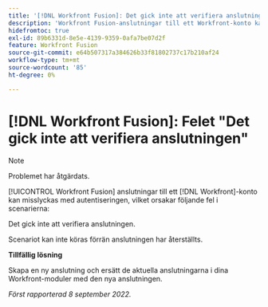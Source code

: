 ```yaml
---
title: '[!DNL Workfront Fusion]: Det gick inte att verifiera anslutningsfelet'
description: 'Workfront Fusion-anslutningar till ett Workfront-konto kan misslyckas med autentiseringen, vilket kan orsaka följande fel: Det gick inte att verifiera anslutningen.'
hidefromtoc: true
exl-id: 89b6331d-8e5e-4139-9359-0afa7be07d2f
feature: Workfront Fusion
source-git-commit: e64b507317a384626b33f81802737c17b210af24
workflow-type: tm+mt
source-wordcount: '85'
ht-degree: 0%

---
```


# [!DNL Workfront Fusion]: Felet &quot;Det gick inte att verifiera anslutningen&quot;

>[!NOTE]
>
>Problemet har åtgärdats.

<!--This article is live by request for the workaround-->

[!UICONTROL Workfront Fusion] anslutningar till ett [!DNL Workfront]-konto kan misslyckas med autentiseringen, vilket orsakar följande fel i scenarierna:

Det gick inte att verifiera anslutningen.

Scenariot kan inte köras förrän anslutningen har återställts.

**Tillfällig lösning**

Skapa en ny anslutning och ersätt de aktuella anslutningarna i dina Workfront-moduler med den nya anslutningen.

_Först rapporterad 8 september 2022._
